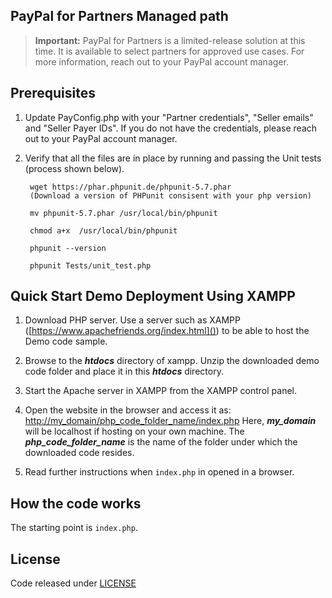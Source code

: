 ## PayPal for Partners Managed path

> **Important:** PayPal for Partners is a limited-release solution at this time. It is available to select partners for approved use cases. For more information, reach out to your PayPal account manager.

## Prerequisites

1. Update PayConfig.php with your  "Partner credentials", "Seller emails" and  "Seller Payer IDs". If you do not have the credentials, please reach out to your PayPal account manager.

2. Verify that all the files are in place by running  and passing the Unit tests (process shown below).

		wget https://phar.phpunit.de/phpunit-5.7.phar 
		(Download a version of PHPunit consisent with your php version)
		
		mv phpunit-5.7.phar /usr/local/bin/phpunit
		
		chmod a+x  /usr/local/bin/phpunit
		
		phpunit --version 
		
		phpunit Tests/unit_test.php


## Quick Start Demo Deployment Using XAMPP


1. Download PHP server.
Use a server such as XAMPP ([https://www.apachefriends.org/index.html]()) to be able to host the Demo code sample.

2. Browse to the ***htdocs*** directory of xampp. Unzip the downloaded demo code folder and place it in this ***htdocs*** directory.

3. Start the Apache server in XAMPP from the XAMPP control panel.

4. Open the website in the browser and access it as: [http://my_domain/php_code_folder_name/index.php]()
   Here, ***my_domain*** will be localhost if hosting on your own machine.
   The ***php_code_folder_name*** is the name of the folder under which the downloaded code resides.

5. Read further instructions when `index.php` in opened in a browser.

## How the code works


The starting point is `index.php`.

## License
Code released under [LICENSE](LICENSE.md)[]([]())
